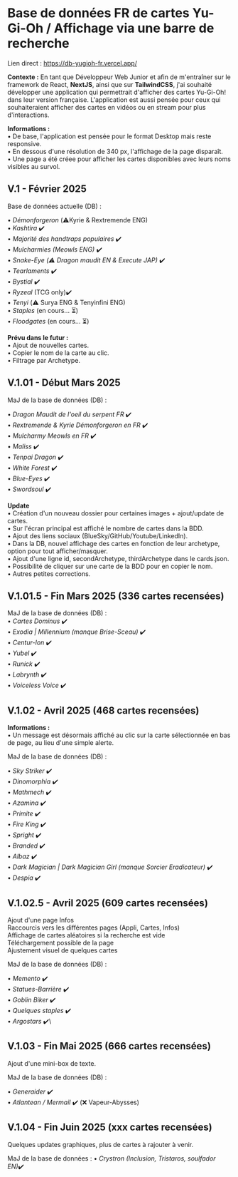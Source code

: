 # Base de données FR de cartes Yu-Gi-Oh / Affichage via une barre de recherche

Lien direct : https://db-yugioh-fr.vercel.app/

**Contexte :** En tant que Développeur Web Junior et afin de m'entraîner sur le framework de React, **NextJS**, ainsi que sur **TailwindCSS**, j'ai souhaité développer une application qui permettrait d'afficher des cartes Yu-Gi-Oh! dans leur version française. L'application est aussi pensée pour ceux qui souhaiteraient afficher des cartes en vidéos ou en stream pour plus d'interactions.

**Informations :**\
• De base, l'application est pensée pour le format Desktop mais reste responsive.\
• En dessous d'une résolution de 340 px, l'affichage de la page disparaît.\
• Une page a été créee pour afficher les cartes disponibles avec leurs noms visibles au survol.

## V.1 - Février 2025

Base de données actuelle (DB) :

• _Démonforgeron_ (⚠️Kyrie & Rextremende ENG)\
• _Kashtira_ ✔️\
• _Majorité des handtraps populaires_ ✔️\
• _Mulcharmies (Meowls ENG)_ ✔️\
• _Snake-Eye (⚠️ Dragon maudit EN & Execute JAP)_ ✔️\
• _Tearlaments_ ✔️\
• _Bystial_ ✔️\
• _Ryzeal_ (TCG only)✔️\
• _Tenyi_ (⚠️ Surya ENG & Tenyinfini ENG)\
• _Staples_ (en cours... ⏳)\
• _Floodgates_ (en cours... ⏳)

**Prévu dans le futur :**\
• Ajout de nouvelles cartes.\
• Copier le nom de la carte au clic.\
• Filtrage par Archetype.

## V.1.01 - Début Mars 2025

MaJ de la base de données (DB) :

• _Dragon Maudit de l'oeil du serpent FR_ ✔️\
• _Rextremende & Kyrie Démonforgeron en FR_ ✔️\
• _Mulcharmy Meowls en FR_ ✔️\
• _Maliss_ ✔️\
• _Tenpai Dragon_ ✔️\
• _White Forest_ ✔️\
• _Blue-Eyes_ ✔️ \
• _Swordsoul_ ✔️

**Update**\
• Création d'un nouveau dossier pour certaines images + ajout/update de cartes.\
• Sur l'écran principal est affiché le nombre de cartes dans la BDD.\
• Ajout des liens sociaux (BlueSky/GitHub/Youtube/LinkedIn).\
• Dans la DB, nouvel affichage des cartes en fonction de leur archetype, option pour tout afficher/masquer.\
• Ajout d'une ligne id, secondArchetype, thirdArchetype dans le cards.json.\
• Possibilité de cliquer sur une carte de la BDD pour en copier le nom.\
• Autres petites corrections.

## V.1.01.5 - Fin Mars 2025 (336 cartes recensées)

MaJ de la base de données (DB) :\
• _Cartes Dominus_ ✔️\
• _Exodia | Millennium (manque Brise-Sceau)_ ✔️\
• _Centur-Ion_ ✔️\
• _Yubel_ ✔️\
• _Runick_ ✔️\
• _Labrynth_ ✔️\
• _Voiceless Voice_ ✔️

## V.1.02 - Avril 2025 (468 cartes recensées)

**Informations :**\
• Un message est désormais affiché au clic sur la carte sélectionnée en bas de page, au lieu d'une simple alerte.

MaJ de la base de données (DB) :

• _Sky Striker_ ✔️\
• _Dinomorphia_ ✔️\
• _Mathmech_ ✔️\
• _Azamina_ ✔️\
• _Primite_ ✔️\
• _Fire King_ ✔️\
• _Spright_ ✔️\
• _Branded_ ✔️\
• _Albaz_ ✔️\
• _Dark Magician | Dark Magician Girl (manque Sorcier Eradicateur)_ ✔️\
• _Despia_ ✔️

## V.1.02.5 - Avril 2025 (609 cartes recensées)

Ajout d'une page Infos\
Raccourcis vers les différentes pages (Appli, Cartes, Infos)\
Affichage de cartes aléatoires si la recherche est vide\
Téléchargement possible de la page\
Ajustement visuel de quelques cartes

MaJ de la base de données (DB) :

• _Memento_ ✔️\
• _Statues-Barrière_ ✔️\
• _Goblin Biker_ ✔️\
• _Quelques staples_ ✔️\
• _Argostars_ ✔️\

## V.1.03 - Fin Mai 2025 (666 cartes recensées)
Ajout d'une mini-box de texte.

MaJ de la base de données (DB) :

• _Generaider_ ✔️\
• _Atlantean / Mermail_ ✔️ (❌ Vapeur-Abysses)

## V.1.04 - Fin Juin 2025 (xxx cartes recensées)
Quelques updates graphiques, plus de cartes à rajouter à venir.

MaJ de la base de données :
• _Crystron (Inclusion, Tristaros, soulfador EN)_✔️